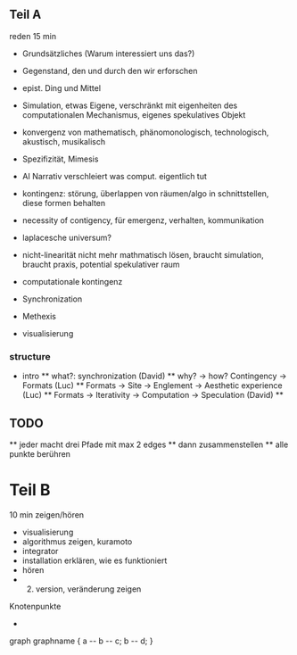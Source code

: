 ## Teil A
reden 15 min

* Grundsätzliches (Warum interessiert uns das?)
* Gegenstand, den und durch den wir erforschen  
* epist. Ding und Mittel
* Simulation, etwas Eigene, verschränkt mit eigenheiten des computationalen Mechanismus, eigenes spekulatives Objekt
* konvergenz von mathematisch, phänomonologisch, technologisch, akustisch, musikalisch
* Spezifizität, Mimesis
* AI Narrativ verschleiert was comput. eigentlich tut
* kontingenz: störung, überlappen von räumen/algo in schnittstellen, diese formen behalten
* necessity of contigency, für emergenz, verhalten, kommunikation
* laplacesche universum?
* nicht-linearität nicht mehr mathmatisch lösen, braucht simulation, braucht praxis, potential spekulativer raum
* computationale kontingenz
* Synchronization
* Methexis

* visualisierung


### structure

* intro
** what?: synchronization (David)
** why? -> how? Contingency -> Formats (Luc)
** Formats -> Site -> Englement -> Aesthetic experience (Luc)
** Formats -> Iterativity -> Computation -> Speculation (David)
**



## TODO
** jeder macht drei Pfade mit max 2 edges
** dann zusammenstellen
** alle punkte berühren

# Teil B
10 min zeigen/hören
* visualisierung
* algorithmus zeigen, kuramoto
* integrator
* installation erklären, wie es funktioniert
* hören
* 2. version, veränderung zeigen




Knotenpunkte

* 

graph graphname {
     a -- b -- c;
     b -- d;
 }
